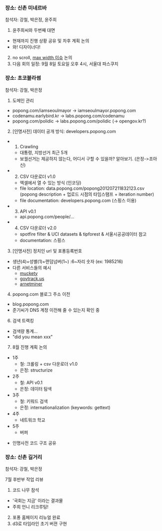 ### 장소: 신촌 미네르바

참석자: 강철, 박은정, 윤주희


1. 윤주희씨와 두번째 대면
  - 현재까지 진행 상황 공유 및 차후 계획 논의
  - 와! 디자이너다!
2. no scroll, [max width 이슈](http://datamining.typepad.com/data_mining/2012/07/dear-web-please-use-my-screen.html) 논의
3. 다음 회의 일정: 9월 8일 토요일 오후 4시, 서울대 파스쿠치

### 장소: 초코블라썸

참석자: 강철, 박은정

1. 도메인 관리
  - popong.com/iamseoulmayor -> iamseoulmayor.popong.com
  - codenamu.earlybird.kr -> labs.popong.com/codenamu
  - popong.com/polidic -> labs.popong.com/polidic (-> opengov.kr?)
2. [인명사전] 데이터 공개 방식: developers.popong.com
  - 1) Crawling
    - 대통령, 지방선거 최근 5개 
    - 보궐선거는 제공하지 않는다, 어디서 구할 수 있을까? 알아보기. (은정->조아신)
  - 2) CSV 다운로더 v1.0 
    - 엑셀에서 열 수 있는 방식 (인코딩)
    - file location: data.popong.com/popong201207211832123.csv (popong description + 업로드 시점의 타임스탬프 +  iteration number)
    - file documentation: developers.popong.com (스핑스 이용)
  - 3) API v0.1
    - api.popong.com/people/...
  - 4) CSV 다운로더 v2.0 
    - spotfire filter & UCI datasets & tipforest & 서울시공공데이터 참고
	- documentation: 스핑스
3. [인명사전] 정치인 url 및 포퐁등록번호
  - 생년(4)+성별(1)+랜덤넘버(1~) :6~자리 숫자 (ex: 1985216)
  - 다른 서비스들의 예시
    - [muckety](http://www.muckety.com/Michele-Bachmann/9222.muckety)
    - [govtrack.us](http://www.govtrack.us/congress/members/eni_faleomavaega/400128)
    - [arnetminer](http://arnetminer.org/person/r-tarjan-74831.html)
4. popong.com 블로그 주소 이전
  - blog.popong.com
  - 준기씨가 DNS 계정 이전해 줄 수 있는지 확인 중
6. 검색 트랙킹
  - 검색량 통계...
  - "did you mean xxx" 
7.  8월 진행 계획 논의
  - 1주
    - 철: 크롤링 + csv 다운로더 v1.0
    - 은정: structurize
  - 2주
    - 철:  API v0.1
    - 은정: 데이터 탐색
  - 3주
    - 철: 키워드 검색
    - 은정: internationalization (keywords: gettext)
  - 4주
    - 네트워크 학교
  - 5주
    - 버퍼

+ 인명사전 코드 구조 공유

### 장소: 신촌 길거리 

참석자: 강철, 박은정

7월 후반부 작업 리뷰

1.  코드 나무 참석
  - '국회는 지금' 이라는 결과물
  - 주희 언니 리크루팅!
2. 포퐁 홈페이지 리뉴얼 완료
3.  d3로 타임라인 초기 버젼 구현
